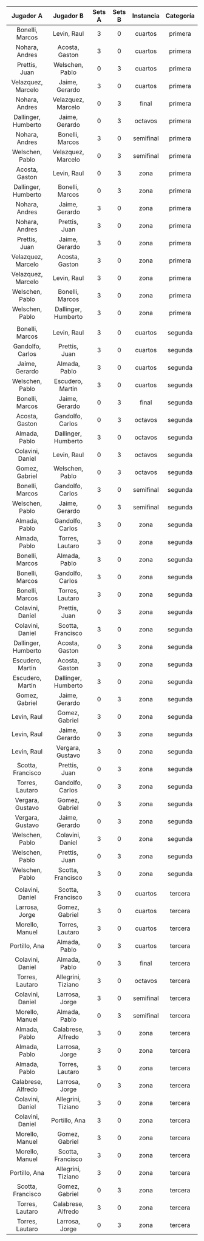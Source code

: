 |      Jugador A      |      Jugador B      |  Sets A  |  Sets B  |  Instancia  |  Categoría  |
|:-------------------:|:-------------------:|:--------:|:--------:|:-----------:|:-----------:|
|   Bonelli, Marcos   |     Levin, Raul     |    3     |    0     |   cuartos   |   primera   |
|   Nohara, Andres    |   Acosta, Gaston    |    3     |    0     |   cuartos   |   primera   |
|    Prettis, Juan    |   Welschen, Pablo   |    0     |    3     |   cuartos   |   primera   |
| Velazquez, Marcelo  |   Jaime, Gerardo    |    3     |    0     |   cuartos   |   primera   |
|   Nohara, Andres    | Velazquez, Marcelo  |    0     |    3     |    final    |   primera   |
| Dallinger, Humberto |   Jaime, Gerardo    |    0     |    3     |   octavos   |   primera   |
|   Nohara, Andres    |   Bonelli, Marcos   |    3     |    0     |  semifinal  |   primera   |
|   Welschen, Pablo   | Velazquez, Marcelo  |    0     |    3     |  semifinal  |   primera   |
|   Acosta, Gaston    |     Levin, Raul     |    0     |    3     |    zona     |   primera   |
| Dallinger, Humberto |   Bonelli, Marcos   |    0     |    3     |    zona     |   primera   |
|   Nohara, Andres    |   Jaime, Gerardo    |    3     |    0     |    zona     |   primera   |
|   Nohara, Andres    |    Prettis, Juan    |    3     |    0     |    zona     |   primera   |
|    Prettis, Juan    |   Jaime, Gerardo    |    3     |    0     |    zona     |   primera   |
| Velazquez, Marcelo  |   Acosta, Gaston    |    3     |    0     |    zona     |   primera   |
| Velazquez, Marcelo  |     Levin, Raul     |    3     |    0     |    zona     |   primera   |
|   Welschen, Pablo   |   Bonelli, Marcos   |    3     |    0     |    zona     |   primera   |
|   Welschen, Pablo   | Dallinger, Humberto |    3     |    0     |    zona     |   primera   |
|                     |                     |          |          |             |             |
|   Bonelli, Marcos   |     Levin, Raul     |    3     |    0     |   cuartos   |   segunda   |
|  Gandolfo, Carlos   |    Prettis, Juan    |    3     |    0     |   cuartos   |   segunda   |
|   Jaime, Gerardo    |    Almada, Pablo    |    3     |    0     |   cuartos   |   segunda   |
|   Welschen, Pablo   |  Escudero, Martin   |    3     |    0     |   cuartos   |   segunda   |
|   Bonelli, Marcos   |   Jaime, Gerardo    |    0     |    3     |    final    |   segunda   |
|   Acosta, Gaston    |  Gandolfo, Carlos   |    0     |    3     |   octavos   |   segunda   |
|    Almada, Pablo    | Dallinger, Humberto |    3     |    0     |   octavos   |   segunda   |
|  Colavini, Daniel   |     Levin, Raul     |    0     |    3     |   octavos   |   segunda   |
|   Gomez, Gabriel    |   Welschen, Pablo   |    0     |    3     |   octavos   |   segunda   |
|   Bonelli, Marcos   |  Gandolfo, Carlos   |    3     |    0     |  semifinal  |   segunda   |
|   Welschen, Pablo   |   Jaime, Gerardo    |    0     |    3     |  semifinal  |   segunda   |
|    Almada, Pablo    |  Gandolfo, Carlos   |    3     |    0     |    zona     |   segunda   |
|    Almada, Pablo    |   Torres, Lautaro   |    3     |    0     |    zona     |   segunda   |
|   Bonelli, Marcos   |    Almada, Pablo    |    3     |    0     |    zona     |   segunda   |
|   Bonelli, Marcos   |  Gandolfo, Carlos   |    3     |    0     |    zona     |   segunda   |
|   Bonelli, Marcos   |   Torres, Lautaro   |    3     |    0     |    zona     |   segunda   |
|  Colavini, Daniel   |    Prettis, Juan    |    0     |    3     |    zona     |   segunda   |
|  Colavini, Daniel   |  Scotta, Francisco  |    3     |    0     |    zona     |   segunda   |
| Dallinger, Humberto |   Acosta, Gaston    |    0     |    3     |    zona     |   segunda   |
|  Escudero, Martin   |   Acosta, Gaston    |    3     |    0     |    zona     |   segunda   |
|  Escudero, Martin   | Dallinger, Humberto |    3     |    0     |    zona     |   segunda   |
|   Gomez, Gabriel    |   Jaime, Gerardo    |    0     |    3     |    zona     |   segunda   |
|     Levin, Raul     |   Gomez, Gabriel    |    3     |    0     |    zona     |   segunda   |
|     Levin, Raul     |   Jaime, Gerardo    |    0     |    3     |    zona     |   segunda   |
|     Levin, Raul     |  Vergara, Gustavo   |    3     |    0     |    zona     |   segunda   |
|  Scotta, Francisco  |    Prettis, Juan    |    0     |    3     |    zona     |   segunda   |
|   Torres, Lautaro   |  Gandolfo, Carlos   |    0     |    3     |    zona     |   segunda   |
|  Vergara, Gustavo   |   Gomez, Gabriel    |    0     |    3     |    zona     |   segunda   |
|  Vergara, Gustavo   |   Jaime, Gerardo    |    0     |    3     |    zona     |   segunda   |
|   Welschen, Pablo   |  Colavini, Daniel   |    3     |    0     |    zona     |   segunda   |
|   Welschen, Pablo   |    Prettis, Juan    |    0     |    3     |    zona     |   segunda   |
|   Welschen, Pablo   |  Scotta, Francisco  |    3     |    0     |    zona     |   segunda   |
|                     |                     |          |          |             |             |
|  Colavini, Daniel   |  Scotta, Francisco  |    3     |    0     |   cuartos   |   tercera   |
|   Larrosa, Jorge    |   Gomez, Gabriel    |    3     |    0     |   cuartos   |   tercera   |
|   Morello, Manuel   |   Torres, Lautaro   |    3     |    0     |   cuartos   |   tercera   |
|    Portillo, Ana    |    Almada, Pablo    |    0     |    3     |   cuartos   |   tercera   |
|  Colavini, Daniel   |    Almada, Pablo    |    0     |    3     |    final    |   tercera   |
|   Torres, Lautaro   | Allegrini, Tiziano  |    3     |    0     |   octavos   |   tercera   |
|  Colavini, Daniel   |   Larrosa, Jorge    |    3     |    0     |  semifinal  |   tercera   |
|   Morello, Manuel   |    Almada, Pablo    |    0     |    3     |  semifinal  |   tercera   |
|    Almada, Pablo    | Calabrese, Alfredo  |    3     |    0     |    zona     |   tercera   |
|    Almada, Pablo    |   Larrosa, Jorge    |    3     |    0     |    zona     |   tercera   |
|    Almada, Pablo    |   Torres, Lautaro   |    3     |    0     |    zona     |   tercera   |
| Calabrese, Alfredo  |   Larrosa, Jorge    |    0     |    3     |    zona     |   tercera   |
|  Colavini, Daniel   | Allegrini, Tiziano  |    3     |    0     |    zona     |   tercera   |
|  Colavini, Daniel   |    Portillo, Ana    |    3     |    0     |    zona     |   tercera   |
|   Morello, Manuel   |   Gomez, Gabriel    |    3     |    0     |    zona     |   tercera   |
|   Morello, Manuel   |  Scotta, Francisco  |    3     |    0     |    zona     |   tercera   |
|    Portillo, Ana    | Allegrini, Tiziano  |    3     |    0     |    zona     |   tercera   |
|  Scotta, Francisco  |   Gomez, Gabriel    |    0     |    3     |    zona     |   tercera   |
|   Torres, Lautaro   | Calabrese, Alfredo  |    3     |    0     |    zona     |   tercera   |
|   Torres, Lautaro   |   Larrosa, Jorge    |    0     |    3     |    zona     |   tercera   |